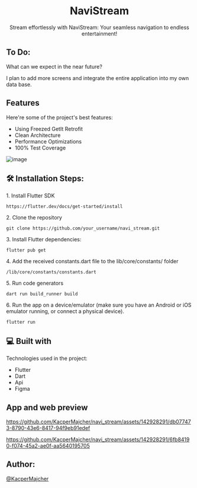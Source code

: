 <h1 align="center" id="title">NaviStream</h1>

<p align="center">Stream effortlessly with NaviStream: Your seamless navigation to endless entertainment!</p>

<h2> To Do:</h2>

<p>What can we expect in the near future?</p>

I plan to add more screens and integrate the entire application into my own data base.

<h2> Features</h2>

Here're some of the project's best features:


*   Using Freezed GetIt Retrofit
*   Clean Architecture
*   Performance Optimizations
*   100% Test Coverage
  
![image](https://github.com/KacperMajcher/navi_stream/assets/142928291/9109253e-be50-44c5-871b-eacbb0a5c0ce)

<h2>🛠️ Installation Steps:</h2>

<p>1. Install Flutter SDK</p>

```
https://flutter.dev/docs/get-started/install
```

<p>2. Clone the repository</p>

```
git clone https://github.com/your_username/navi_stream.git
```

<p>3. Install Flutter dependencies:</p>

```
flutter pub get
```

<p>4. Add the received constants.dart file to the lib/core/constants/ folder</p>

```
/lib/core/constants/constants.dart
```

<p>5. Run code generators</p>

```
dart run build_runner build
```

<p>6. Run the app on a device/emulator (make sure you have an Android or iOS emulator running, or connect a physical device).</p>

```
flutter run
```

<h2>💻 Built with</h2>

Technologies used in the project:

*   Flutter
*   Dart
*   Api
*   Figma

<h2> App and web preview </h2>

https://github.com/KacperMajcher/navi_stream/assets/142928291/db077473-8790-43e6-8417-94f9eb91edef

https://github.com/KacperMajcher/navi_stream/assets/142928291/6fb84190-f074-45a2-ae0f-aa5640195705

<h2> Author:</h2>

[@KacperMajcher](https://github.com/KacperMajcher)
